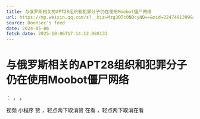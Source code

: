 ```yaml
---
title: 与俄罗斯相关的APT28组织和犯罪分子仍在使用Moobot僵尸网络
url: https://mp.weixin.qq.com/s?__biz=Mzg3OTc0NDcyNQ==&mid=2247491399&idx=3&sn=1b4c3385480b8d634eb77370ca0343d6
source: Doonsec's feed
date: 2024-05-06
fetch_date: 2025-10-06T17:14:12.088133
---
```


# 与俄罗斯相关的APT28组织和犯罪分子仍在使用Moobot僵尸网络

：
，
。

视频
小程序
赞
，轻点两下取消赞
在看
，轻点两下取消在看